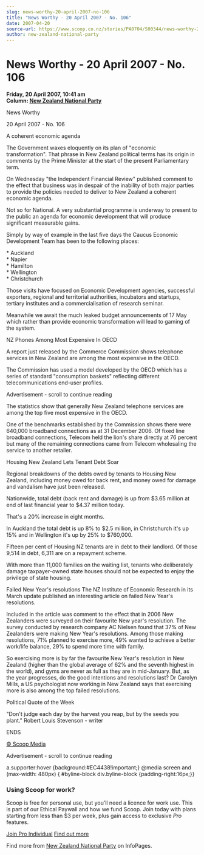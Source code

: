 ```yaml
---
slug: news-worthy-20-april-2007-no-106
title: "News Worthy - 20 April 2007 - No. 106"
date: 2007-04-20
source-url: https://www.scoop.co.nz/stories/PA0704/S00344/news-worthy-20-april-2007-no-106.htm
author: new-zealand-national-party
---
```

News Worthy - 20 April 2007 - No. 106
=====================================

**Friday, 20 April 2007, 10:41 am**  
**Column: [New Zealand National Party](https://info.scoop.co.nz/New_Zealand_National_Party)**

News Worthy

20 April 2007 - No. 106

A coherent economic agenda

The Government waxes eloquently on its plan of "economic transformation". That phrase in New Zealand political terms has its origin in comments by the Prime Minister at the start of the present Parliamentary term.

On Wednesday "the Independent Financial Review" published comment to the effect that business was in despair of the inability of both major parties to provide the policies needed to deliver to New Zealand a coherent economic agenda.

Not so for National. A very substantial programme is underway to present to the public an agenda for economic development that will produce significant measurable gains.

Simply by way of example in the last five days the Caucus Economic Development Team has been to the following places:

\* Auckland  
\* Napier  
\* Hamilton  
\* Wellington  
\* Christchurch

Those visits have focused on Economic Development agencies, successful exporters, regional and territorial authorities, incubators and startups, tertiary institutes and a commercialisation of research seminar.

Meanwhile we await the much leaked budget announcements of 17 May which rather than provide economic transformation will lead to gaming of the system.

  
NZ Phones Among Most Expensive In OECD

A report just released by the Commerce Commission shows telephone services in New Zealand are among the most expensive in the OECD.

The Commission has used a model developed by the OECD which has a series of standard "consumption baskets" reflecting different telecommunications end-user profiles.

Advertisement - scroll to continue reading





The statistics show that generally New Zealand telephone services are among the top five most expensive in the OECD.

One of the benchmarks established by the Commission shows there were 640,000 broadband connections as at 31 December 2006. Of fixed line broadband connections, Telecom held the lion's share directly at 76 percent but many of the remaining connections came from Telecom wholesaling the service to another retailer.

  
Housing New Zealand Lets Tenant Debt Soar

Regional breakdowns of the debts owed by tenants to Housing New Zealand, including money owed for back rent, and money owed for damage and vandalism have just been released.

Nationwide, total debt (back rent and damage) is up from $3.65 million at end of last financial year to $4.37 million today.

That's a 20% increase in eight months.

In Auckland the total debt is up 8% to $2.5 million, in Christchurch it's up 15% and in Wellington it's up by 25% to $760,000.

Fifteen per cent of Housing NZ tenants are in debt to their landlord. Of those 9,514 in debt, 6,311 are on a repayment scheme.

With more than 11,000 families on the waiting list, tenants who deliberately damage taxpayer-owned state houses should not be expected to enjoy the privilege of state housing.

Failed New Year's resolutions The NZ Institute of Economic Research in its March update published an interesting article on failed New Year's resolutions.

Included in the article was comment to the effect that in 2006 New Zealanders were surveyed on their favourite New year's resolution. The survey conducted by research company AC Nielsen found that 37% of New Zealanders were making New Year's resolutions. Among those making resolutions, 71% planned to exercise more, 49% wanted to achieve a better work/life balance, 29% to spend more time with family.

So exercising more is by far the favourite New Year's resolution in New Zealand (higher than the global average of 62% and the seventh highest in the world), and gyms are never as full as they are in mid-January. But, as the year progresses, do the good intentions and resolutions last? Dr Carolyn Mills, a US psychologist now working in New Zealand says that exercising more is also among the top failed resolutions.

  
Political Quote of the Week

"Don't judge each day by the harvest you reap, but by the seeds you  
plant." Robert Louis Stevenson - writer

  
ENDS

[© Scoop Media](http://www.scoop.co.nz/about/terms.html)  

Advertisement - scroll to continue reading



a.supporter:hover {background:#EC4438!important;} @media screen and (max-width: 480px) { #byline-block div.byline-block {padding-right:16px;}}

### Using Scoop for work?

Scoop is free for personal use, but you’ll need a licence for work use. This is part of our Ethical Paywall and how we fund Scoop. Join today with plans starting from less than $3 per week, plus gain access to exclusive _Pro_ features.  
  
[Join Pro Individual](https://pro.scoop.co.nz/Individual/?from=ProIn24) [Find out more](https://pro.scoop.co.nz/using-scoop-for-work/?from=ProIn24)

Find more from [New Zealand National Party](https://info.scoop.co.nz/New_Zealand_National_Party) on InfoPages.
